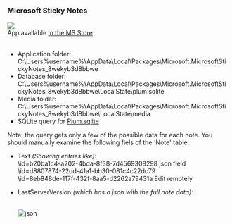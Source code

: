 ### Microsoft Sticky Notes ###

![](https://i2.wp.com/techrad.io/wp-content/uploads/2018/11/Sticky-Notes.png?w=630&ssl=1)<br>
App available [in the MS Store](https://www.microsoft.com/en-us/p/microsoft-sticky-notes/9nblggh4qghw?activetab=pivot:overviewtab)<br>
<br>
- Application folder:<br>
       C:\Users\%username%\AppData\Local\Packages\Microsoft.MicrosoftStickyNotes_8wekyb3d8bbwe<br>
- Database folder:<br>
        C:\Users\%username%\AppData\Local\Packages\Microsoft.MicrosoftStickyNotes_8wekyb3d8bbwe\LocalState\plum.sqlite<br>
- Media folder:<br>
        C:\Users\%username%\AppData\Local\Packages\Microsoft.MicrosoftStickyNotes_8wekyb3d8bbwe\LocalState\media<br>
- SQLite query for [Plum.sqlite](https://github.com/kacos2000/Win10/blob/master/StickyNotes/StickyNotes_plum_sqlite.sql)<br>

Note: the query gets only a few of the possible data for each note. You should manually examine the following fiels of the 'Note' table:

   - Text   *(Showing entries like)*: <br>
       \id=b20ba1c4-a202-4bda-8f38-7d4569308298 json field <br>
       \id=d8807874-22dd-41a1-bb30-081c4c22dc79  <br>
       \id=8eb848de-117f-432f-8aa5-d2262a79431a Edit remotely <br>
   
   - LastServerVersion *(which has a json with the full note data)*: <br> <br>
   
     ![json](https://raw.githubusercontent.com/kacos2000/Win10/master/StickyNotes/json.JPG)
